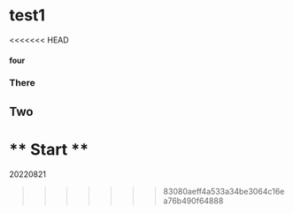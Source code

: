 # test1
<<<<<<< HEAD
#### four
### There
## Two
** Start **
=======
20220821
>>>>>>> 83080aeff4a533a34be3064c16ea76b490f64888
